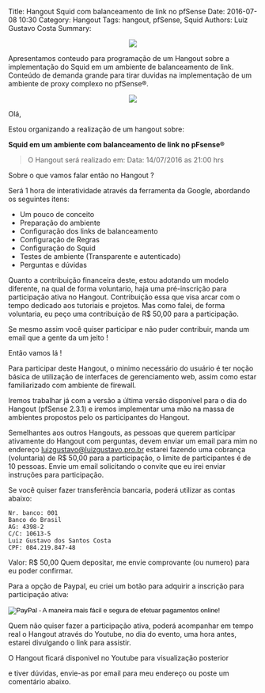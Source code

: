 Title: Hangout Squid com balanceamento de link no pfSense
Date: 2016-07-08 10:30
Category: Hangout
Tags: hangout, pfSense, Squid
Authors: Luiz Gustavo Costa
Summary: <p align="center"><img src="/blog/images/blog/squid-balancer.png" /></p> Apresentamos conteudo para programação de um Hangout sobre a implementação do Squid em um ambiente de balanceamento de link. Conteúdo de demanda grande para tirar duvidas na implementação de um ambiente de proxy complexo no pfSense®.

<p align="center"><img src="/blog/images/blog/squid-balancer.png" /></p>

Olá,

Estou organizando a realização de um hangout sobre:

**Squid em um ambiente com balanceamento de link no pFsense®**

> O Hangout será realizado em:
> Data: 14/07/2016 as 21:00 hrs

Sobre o que vamos falar então no Hangout ?

Será 1 hora de interatividade através da ferramenta da Google, abordando
os seguintes itens:

- Um pouco de conceito
- Preparação do ambiente
- Configuração dos links de balanceamento
- Configuração de Regras
- Configuração do Squid
- Testes de ambiente (Transparente e autenticado)
- Perguntas e dúvidas

Quanto a contribuição financeira deste, estou adotando um modelo
diferente, na qual de forma voluntario, haja uma pré-inscrição para
participação ativa no Hangout. Contribuição essa que visa arcar com o
tempo dedicado aos tutoriais e projetos. Mas como falei, de forma
voluntaria, eu peço uma contribuição de R$ 50,00 para a participação.

Se mesmo assim você quiser participar e não puder contribuir, manda um
email que a gente da um jeito !

Então vamos lá !

Para participar deste Hangout, o minimo necessário do usuário é ter
noção básica de utilização de interfaces de gerenciamento web, assim
como estar familiarizado com ambiente de firewall.

Iremos trabalhar já com a versão a última versão disponível para o dia
do Hangout (pfSense 2.3.1) e iremos implementar uma mão na massa de
ambientes propostos pelo os participantes do Hangout.

Semelhantes aos outros Hangouts, as pessoas que querem participar
ativamente do Hangout com perguntas, devem enviar um email para mim no
endereço luizgustavo@luizgustavo.pro.br estarei fazendo uma cobrança
(voluntaria) de R$ 50,00 para a participação, o limite de
participantes é de 10 pessoas. Envie um email solicitando o convite
que eu irei enviar instruções para participação.

Se você quiser fazer transferência bancaria, poderá utilizar as contas abaixo:

    Nr. banco: 001
    Banco do Brasil
    AG: 4398-2
    C/C: 10613-5
    Luiz Gustavo dos Santos Costa
    CPF: 084.219.847-48

Valor: R$ 50,00 Quem depositar, me envie comprovante (ou numero) para
eu poder confirmar.

Para a opção de Paypal, eu criei um botão para adquirir a inscrição para participação ativa:

<p align="center">
<form action="https://www.paypal.com/cgi-bin/webscr" method="post" target="_top">
<input type="hidden" name="cmd" value="_s-xclick">
<input type="hidden" name="hosted_button_id" value="A2UUK9YZLAVW6">
<input type="image" src="https://www.paypalobjects.com/pt_BR/BR/i/btn/btn_buynowCC_LG.gif" border="0" name="submit" alt="PayPal - A maneira mais fácil e segura de efetuar pagamentos online!">
<img alt="" border="0" src="https://www.paypalobjects.com/pt_BR/i/scr/pixel.gif" width="1" height="1">
</form>
</p>

Quem não quiser fazer a participação ativa, poderá acompanhar em tempo
real o Hangout através do Youtube, no dia do evento, uma hora antes,
estarei divulgando o link para assistir.

O Hangout ficará disponivel no Youtube para visualização posterior

e tiver dúvidas, envie-as por email para meu endereço ou poste um comentário abaixo.
